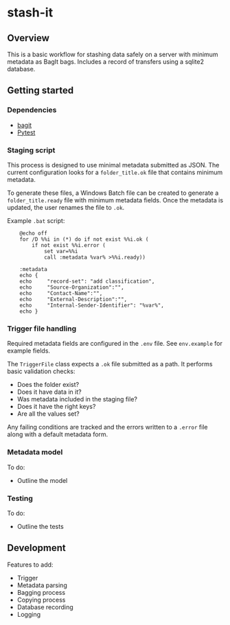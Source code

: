 # stash-it

## Overview

This is a basic workflow for stashing data safely on a server with minimum metadata as BagIt bags. Includes a record of transfers using a sqlite2 database.

## Getting started

### Dependencies

- [bagit](https://github.com/LibraryOfCongress/bagit-python)
- [Pytest](https://docs.pytest.org/en/stable/)

### Staging script

This process is designed to use minimal metadata submitted as JSON. The current configuration looks for a `folder_title.ok` file that contains minimum metadata. 

To generate these files, a Windows Batch file can be created to generate a `folder_title.ready` file with minimum metadata fields. Once the metadata is updated, the user renames the file to `.ok`.

Example `.bat` script:

        @echo off
        for /D %%i in (*) do if not exist %%i.ok (
            if not exist %%i.error (
                set var=%%i
                call :metadata %var% >%%i.ready))

        :metadata
        echo {
        echo     "record-set": "add classification",
        echo     "Source-Organization":"",
        echo     "Contact-Name":"",
        echo     "External-Description":"",
        echo     "Internal-Sender-Identifier": "%var%",
        echo }

### Trigger file handling

Required metadata fields are configured in the `.env` file. See `env.example` for example fields. 

The `TriggerFile` class expects a `.ok` file submitted as a path. It performs basic validation checks:
- Does the folder exist?
- Does it have data in it?
- Was metadata included in the staging file?
- Does it have the right keys?
- Are all the values set?

Any failing conditions are tracked and the errors written to a `.error` file along with a default metadata form.

### Metadata model

To do:
- Outline the model

### Testing

To do:
- Outline the tests

## Development

Features to add:
- Trigger
- Metadata parsing
- Bagging process
- Copying process
- Database recording
- Logging
